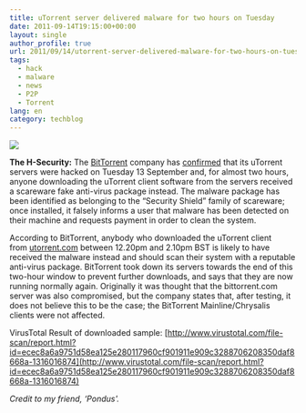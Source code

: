 ```yaml
---
title: uTorrent server delivered malware for two hours on Tuesday
date: 2011-09-14T19:15:00+00:00
layout: single
author_profile: true
url: 2011/09/14/utorrent-server-delivered-malware-for-two-hours-on-tuesday/
tags:
  - hack
  - malware
  - news
  - P2P
  - Torrent
lang: en
category: techblog
---
```

[![](http://4.bp.blogspot.com/-MC672LmKwQE/TnD1je5kzBI/AAAAAAAAECE/HAvio1PxGng/s1600/uTorrentMain.png)](http://4.bp.blogspot.com/-MC672LmKwQE/TnD1je5kzBI/AAAAAAAAECE/HAvio1PxGng/s1600/uTorrentMain.png)

**The H-Security:** The [BitTorrent](http://www.bittorrent.com/) company has [confirmed](http://blog.bittorrent.com/2011/09/13/security-incident/) that its uTorrent servers were hacked on Tuesday 13 September and, for almost two hours, anyone downloading the uTorrent client software from the servers received a scareware fake anti-virus package instead. The malware package has been identified as belonging to the “Security Shield” family of scareware; once installed, it falsely informs a user that malware has been detected on their machine and requests payment in order to clean the system.

According to BitTorrent, anybody who downloaded the uTorrent client from [utorrent.com](http://utorrent.com/) between 12.20pm and 2.10pm BST is likely to have received the malware instead and should scan their system with a reputable anti-virus package. BitTorrent took down its servers towards the end of this two-hour window to prevent further downloads, and says that they are now running normally again. Originally it was thought that the bittorrent.com server was also compromised, but the company states that, after testing, it does not believe this to be the case; the BitTorrent Mainline/Chrysalis clients were not affected.

VirusTotal Result of downloaded sample: [http://www.virustotal.com/file-scan/report.html?id=ecec8a6a9751d58ea125e280117960cf901911e909c3288706208350daf8668a-1316016874](http://www.virustotal.com/file-scan/report.html?id=ecec8a6a9751d58ea125e280117960cf901911e909c3288706208350daf8668a-1316016874)

_Credit to my friend, ‘Pondus'._